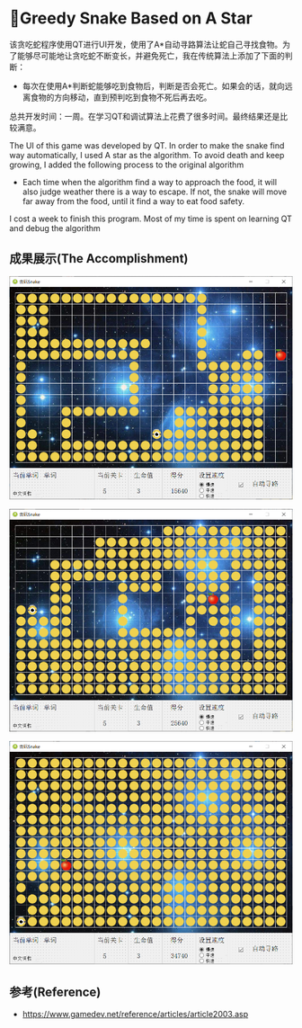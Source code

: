

# :snake:Greedy Snake Based on A Star

该贪吃蛇程序使用QT进行UI开发，使用了A*自动寻路算法让蛇自己寻找食物。为了能够尽可能地让贪吃蛇不断变长，并避免死亡，我在传统算法上添加了下面的判断：

- 每次在使用A*判断蛇能够吃到食物后，判断是否会死亡。如果会的话，就向远离食物的方向移动，直到预判吃到食物不死后再去吃。

总共开发时间：一周。在学习QT和调试算法上花费了很多时间。最终结果还是比较满意。



The UI of this game was developed by QT. In order to make the snake find way automatically, I used A star as the algorithm. To avoid death and keep growing, I added the following process to the original algorithm

- Each time when the algorithm find a way to approach the food, it will also judge weather there is a way to escape. If not, the snake will move far away from the food, until it find a way to eat food safety.

I cost a week to finish this program. Most of my time is spent on learning QT and  debug the algorithm



## 成果展示(The Accomplishment)

![image-20200810221645561](pics/image-20200810221645561.png)

![image-20200810221856758](pics/image-20200810221645562.png)

![image-20200810222133727](pics/image-20200810222133727.png)

## 参考(Reference)

- https://www.gamedev.net/reference/articles/article2003.asp